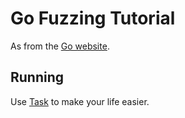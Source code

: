 # Go Fuzzing Tutorial

As from the [Go website](https://go.dev/doc/tutorial/fuzz).

## Running

Use [Task](https://taskfile.dev) to make your life easier.
